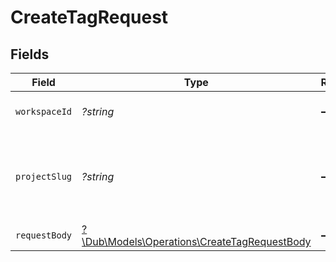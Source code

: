 # CreateTagRequest


## Fields

| Field                                                                                           | Type                                                                                            | Required                                                                                        | Description                                                                                     |
| ----------------------------------------------------------------------------------------------- | ----------------------------------------------------------------------------------------------- | ----------------------------------------------------------------------------------------------- | ----------------------------------------------------------------------------------------------- |
| `workspaceId`                                                                                   | *?string*                                                                                       | :heavy_minus_sign:                                                                              | The ID of the workspace.                                                                        |
| `projectSlug`                                                                                   | *?string*                                                                                       | :heavy_minus_sign:                                                                              | The slug of the project. This field is deprecated – use `workspaceId` instead.                  |
| `requestBody`                                                                                   | [?\Dub\Models\Operations\CreateTagRequestBody](../../Models/Operations/CreateTagRequestBody.md) | :heavy_minus_sign:                                                                              | N/A                                                                                             |
